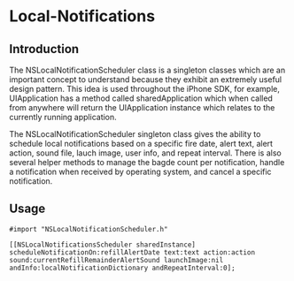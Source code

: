Local-Notifications
===================

Introduction
-------------------

The NSLocalNotificationScheduler class is a singleton classes which are an important concept to understand because they exhibit an extremely useful design pattern. This idea is used throughout the iPhone SDK, for example, UIApplication has a method called sharedApplication which when called from anywhere will return the UIApplication instance which relates to the currently running application.

The NSLocalNotificationScheduler singleton class gives the ability to schedule local notifications based on a specific fire date, alert text, alert action, sound file, lauch image, user info, and repeat interval.  There is also several helper methods to manage the bagde count per notification, handle a notification when received by operating system, and cancel a specific notification.

Usage
-------------------
	#import "NSLocalNotificationScheduler.h"    

	[[NSLocalNotificationsScheduler sharedInstance] scheduleNotificationOn:refillAlertDate text:text action:action sound:currentRefillRemainderAlertSound launchImage:nil andInfo:localNotificationDictionary andRepeatInterval:0];
